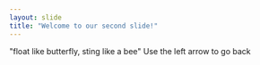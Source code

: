 ```yaml
---
layout: slide
title: "Welcome to our second slide!"
---
```

"float like butterfly, sting like a bee"
Use the left arrow to go back
